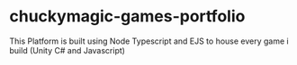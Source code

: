 # chuckymagic-games-portfolio
This Platform is built using Node Typescript and EJS to house every game i build (Unity C# and Javascript)
